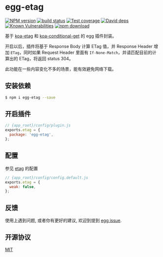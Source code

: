 # egg-etag

[![NPM version][npm-image]][npm-url]
[![build status][travis-image]][travis-url]
[![Test coverage][codecov-image]][codecov-url]
[![David deps][david-image]][david-url]
[![Known Vulnerabilities][snyk-image]][snyk-url]
[![npm download][download-image]][download-url]

[npm-image]: https://img.shields.io/npm/v/egg-etag.svg?style=flat-square
[npm-url]: https://npmjs.org/package/egg-etag
[travis-image]: https://img.shields.io/travis/eggjs/egg-etag.svg?style=flat-square
[travis-url]: https://travis-ci.org/eggjs/egg-etag
[codecov-image]: https://img.shields.io/codecov/c/github/eggjs/egg-etag.svg?style=flat-square
[codecov-url]: https://codecov.io/github/eggjs/egg-etag?branch=master
[david-image]: https://img.shields.io/david/eggjs/egg-etag.svg?style=flat-square
[david-url]: https://david-dm.org/eggjs/egg-etag
[snyk-image]: https://snyk.io/test/npm/egg-etag/badge.svg?style=flat-square
[snyk-url]: https://snyk.io/test/npm/egg-etag
[download-image]: https://img.shields.io/npm/dm/egg-etag.svg?style=flat-square
[download-url]: https://npmjs.org/package/egg-etag

基于 [koa-etag](https://github.com/koajs/etag) 和 [koa-conditional-get](https://github.com/koajs/conditional-get) 的 egg 插件封装。

开启以后，插件将基于 Response Body 计算 ETag 值，并 Response Header 增加 `ETag`，同时如果 Request Header 里面有 `If-None-Match`，并请匹配目前的计算出的 ETag，将返回 status 304。

此功能在一些内容变化不多的场景，能有效避免网络下载。

## 安装依赖

```bash
$ npm i egg-etag --save
```

## 开启插件

```js
// {app_root}/config/plugin.js
exports.etag = {
  package: 'egg-etag',
};
```

## 配置

参见 [etag](https://github.com/jshttp/etag#options) 的配置

```js
// {app_root}/config/config.default.js
exports.etag = {
  weak: false,
};
```

## 反馈

使用上遇到问题, 或者你有更好的建议, 欢迎到提到 [egg issue](https://github.com/eggjs/egg/issues).

## 开源协议

[MIT](LICENSE)
